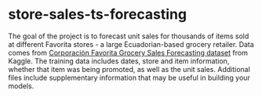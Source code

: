 # store-sales-ts-forecasting
The goal of the project is to forecast unit sales for thousands of items sold at different Favorita stores - a large Ecuadorian-based grocery retailer. Data comes from [Corporación Favorita Grocery Sales Forecasting dataset](https://www.kaggle.com/competitions/store-sales-time-series-forecasting) from Kaggle.
The training data includes dates, store and item information, whether that item was being promoted, as well as the unit sales. Additional files include supplementary information that may be useful in building your models.
